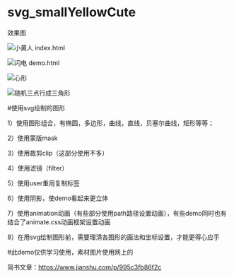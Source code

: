 # svg_smallYellowCute


效果图

![小黄人 index.html](https://github.com/lilyping/svg_smallYellowCute/blob/master/svg_smallYellowCute/imgs/1.jpg)


![闪电 demo.html](https://github.com/lilyping/svg_smallYellowCute/blob/master/svg_smallYellowCute/imgs/2.jpg)

![心形](https://github.com/lilyping/svg_smallYellowCute/blob/master/svg_smallYellowCute/imgs/3.jpg)

![随机三点行成三角形](https://github.com/lilyping/svg_smallYellowCute/blob/master/svg_smallYellowCute/imgs/4.jpg)


#使用svg绘制的图形

1）使用图形组合，有椭圆，多边形，曲线，直线，贝塞尔曲线，矩形等等；

2）使用蒙版mask

3）使用裁剪clip（这部分使用不多）

4）使用滤镜（filter）

5）使用user重用复制标签

6）使用阴影，使demo看起来更立体

7）使用animation动画（有些部分使用path路径设置动画），有些demo同时也有结合了animate.css动画框架设置动画

8）在用svg绘制图形前，需要理清各图形的画法和坐标设置，才能更得心应手

#此demo仅供学习使用，素材图片使用网上的

简书文章：https://www.jianshu.com/p/995c3fb86f2c

